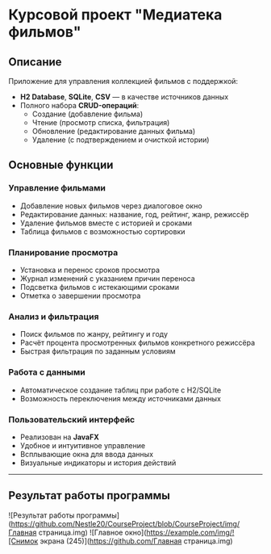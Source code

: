# Курсовой проект "Медиатека фильмов"

## Описание

Приложение для управления коллекцией фильмов с поддержкой:
- **H2 Database**, **SQLite**, **CSV** — в качестве источников данных
- Полного набора **CRUD-операций**:
    - Создание (добавление фильма)
    - Чтение (просмотр списка, фильтрация)
    - Обновление (редактирование данных фильма)
    - Удаление (с подтверждением и очисткой истории)

## Основные функции

### Управление фильмами
- Добавление новых фильмов через диалоговое окно
- Редактирование данных: название, год, рейтинг, жанр, режиссёр
- Удаление фильмов вместе с историей и сроками
- Таблица фильмов с возможностью сортировки

### Планирование просмотра
- Установка и перенос сроков просмотра
- Журнал изменений с указанием причин переноса
- Подсветка фильмов с истекающими сроками
- Отметка о завершении просмотра

### Анализ и фильтрация
- Поиск фильмов по жанру, рейтингу и году
- Расчёт процента просмотренных фильмов конкретного режиссёра
- Быстрая фильтрация по заданным условиям

### Работа с данными
- Автоматическое создание таблиц при работе с H2/SQLite
- Возможность переключения между источниками данных

### Пользовательский интерфейс
- Реализован на **JavaFX**
- Удобное и интуитивное управление
- Всплывающие окна для ввода данных
- Визуальные индикаторы и история действий

---

## Результат работы программы
![Результат работы программы](https://github.com/Nestle20/CourseProject/blob/CourseProject/img/Главная страница.img)
![Главное окно](https://example.com/img/![Снимок экрана (245)](https://github.com/Главная страница.img)

